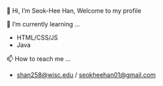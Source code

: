 👋 Hi, I’m Seok-Hee Han, Welcome to my profile

🌱 I’m currently learning ...
- HTML/CSS/JS 
- Java

📫 How to reach me ... 
- shan258@wisc.edu / seokheehan01@gmail.com 

 
<!---
hse2527/hse2527 is a ✨ special ✨ repository because its `README.md` (this file) appears on your GitHub profile.
You can click the Preview link to take a look at your changes.
--->
